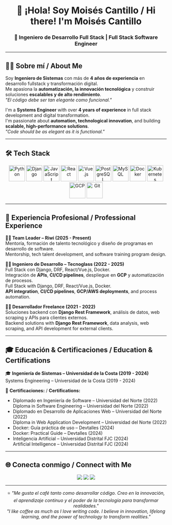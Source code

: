<h1 align="center">👋 ¡Hola! Soy Moisés Cantillo / Hi there! I'm Moisés Cantillo</h1>
<h3 align="center">🚀 Ingeniero de Desarrollo Full Stack | Full Stack Software Engineer</h3>

---

## 🧑‍💻 Sobre mí / About Me

Soy <b>Ingeniero de Sistemas</b> con más de <b>4 años de experiencia</b> en desarrollo fullstack y transformación digital.  
Me apasiona la <b>automatización, la innovación tecnológica</b> y construir soluciones <b>escalables y de alto rendimiento</b>.  
<i>"El código debe ser tan elegante como funcional."</i>  

I'm a <b>Systems Engineer</b> with over <b>4 years of experience</b> in full stack development and digital transformation.  
I'm passionate about <b>automation, technological innovation</b>, and building <b>scalable, high-performance solutions</b>.  
<i>"Code should be as elegant as it is functional."</i>  

---

## 🛠️ Tech Stack

<p align="center">
  <img src="https://cdn.jsdelivr.net/gh/devicons/devicon/icons/python/python-original.svg" alt="Python" width="50"/>
  <img src="https://cdn.jsdelivr.net/gh/devicons/devicon/icons/django/django-plain.svg" alt="Django" width="50"/>
  <img src="https://cdn.jsdelivr.net/gh/devicons/devicon/icons/javascript/javascript-original.svg" alt="JavaScript" width="50"/>
  <img src="https://cdn.jsdelivr.net/gh/devicons/devicon/icons/react/react-original.svg" alt="React" width="50"/>
  <img src="https://cdn.jsdelivr.net/gh/devicons/devicon/icons/vuejs/vuejs-original.svg" alt="Vue.js" width="50"/>
  <img src="https://cdn.jsdelivr.net/gh/devicons/devicon/icons/postgresql/postgresql-original.svg" alt="PostgreSQL" width="50"/>
  <img src="https://cdn.jsdelivr.net/gh/devicons/devicon/icons/mysql/mysql-original.svg" alt="MySQL" width="50"/>
  <img src="https://cdn.jsdelivr.net/gh/devicons/devicon/icons/docker/docker-original.svg" alt="Docker" width="50"/>
  <img src="https://cdn.jsdelivr.net/gh/devicons/devicon/icons/kubernetes/kubernetes-plain.svg" alt="Kubernetes" width="50"/>
  <img src="https://cdn.jsdelivr.net/gh/devicons/devicon/icons/googlecloud/googlecloud-original.svg" alt="GCP" width="50"/>
  <img src="https://cdn.jsdelivr.net/gh/devicons/devicon/icons/git/git-original.svg" alt="Git" width="50"/>
</p>

---

## 💼 Experiencia Profesional / Professional Experience

<b>🧑‍🏫 Team Leader – Riwi (2025 - Present)</b><br/>
Mentoría, formación de talento tecnológico y diseño de programas en desarrollo de software.  
Mentorship, tech talent development, and software training program design.

<b>👨‍💻 Ingeniero de Desarrollo – Tecnoglass (2022 - 2025)</b><br/>
Full Stack con Django, DRF, React/Vue.js, Docker.<br/>
Integración de <b>APIs</b>, <b>CI/CD pipelines</b>, despliegue en <b>GCP</b> y automatización de procesos.  
Full Stack with Django, DRF, React/Vue.js, Docker.<br/>
<b>API integration</b>, <b>CI/CD pipelines</b>, <b>GCP/AWS deployments</b>, and process automation.

<b>🧑‍🔧 Desarrollador Freelance (2021 - 2022)</b><br/>
Soluciones backend con <b>Django Rest Framework</b>, análisis de datos, web scraping y APIs para clientes externos.  
Backend solutions with <b>Django Rest Framework</b>, data analysis, web scraping, and API development for external clients.

---

## 🎓 Educación & Certificaciones / Education & Certifications

🎓 <b>Ingeniería de Sistemas – Universidad de la Costa (2019 - 2024)</b>  
Systems Engineering – Universidad de la Costa (2019 - 2024)  

📜 <b>Certificaciones:</b> / <b>Certifications:</b><br/>
- Diplomado en Ingeniería de Software – Universidad del Norte (2022)  
  Diploma in Software Engineering – Universidad del Norte (2022)  
- Diplomado en Desarrollo de Aplicaciones Web – Universidad del Norte (2022)  
  Diploma in Web Application Development – Universidad del Norte (2022)  
- Docker: Guía práctica de uso – Devtalles (2024)  
  Docker: Practical Guide – Devtalles (2024)  
- Inteligencia Artificial – Universidad Distrital FJC (2024)  
  Artificial Intelligence – Universidad Distrital FJC (2024)

---

## 🌐 Conecta conmigo / Connect with Me
<p align="center">
  <a href="mailto:moicanbas@gmail.com"><img src="https://img.shields.io/badge/Email-D14836?style=for-the-badge&logo=gmail&logoColor=white"/></a>
  <a href="https://www.linkedin.com/in/ing-mocaba/"><img src="https://img.shields.io/badge/LinkedIn-0077B5?style=for-the-badge&logo=linkedin&logoColor=white"/></a>
  <a href="https://app.certika.co/badges/MTI3MDE"><img src="https://img.shields.io/badge/Certika-00A98F?style=for-the-badge&logo=vercel&logoColor=white"/></a>
</p>

---

<p align="center">
⭐️ <i>"Me gusta el café tanto como desarrollar código. Creo en la innovación, el aprendizaje continuo y el poder de la tecnología para transformar realidades."</i><br/>
<i>"I like coffee as much as I love writing code. I believe in innovation, lifelong learning, and the power of technology to transform realities."</i>
</p>